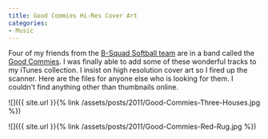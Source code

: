 ```yaml
---
title: Good Commies Hi-Res Cover Art
categories:
- Music
---
```


Four of my friends from the [B-Squad Softball team](http://www.bsquad.org/) are in a band called the [Good Commies](http://www.last.fm/music/Good+Commies). I was finally able to add some of these wonderful tracks to my iTunes collection. I insist on high resolution cover art so I fired up the scanner. Here are the files for anyone else who is looking for them. I couldn't find anything other than thumbnails online.



  
   ![]({{ site.url }}{% link /assets/posts/2011/Good-Commies-Three-Houses.jpg %})
  

  
   ![]({{ site.url }}{% link /assets/posts/2011/Good-Commies-Red-Rug.jpg %})
  


